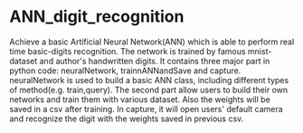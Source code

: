 # ANN_digit_recognition
Achieve a basic Artificial Neural Network(ANN) which is able to perform real time basic-digits recognition. The network is trained by famous mnist-dataset and author's handwritten digits.
It contains three major part in python code: neuralNetwork, trainnANNandSave and capture. neuralNetwork is used to build a basic ANN class, including different types of method(e.g. train,query). The second part allow users to build their own networks and train them with various dataset. Also the weights will be saved in a csv after training. In capture, it will open users' default camera and recognize the digit with the weights saved in previous csv.
